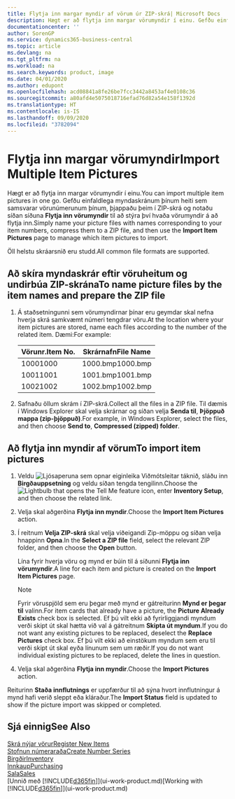 ```yaml
---
title: Flytja inn margar myndir af vörum úr ZIP-skrá| Microsoft Docs
description: Hægt er að flytja inn margar vörumyndir í einu. Gefðu einfaldlega myndaskránum þínum heiti sem samsvarar vörunúmerunum þínum, þjappaðu þeim í zip-skrá og notaðu síðan síðuna fyrir innflutning á vörumyndum til að stýra því hvaða vörumyndir á að flytja inn.
documentationcenter: ''
author: SorenGP
ms.service: dynamics365-business-central
ms.topic: article
ms.devlang: na
ms.tgt_pltfrm: na
ms.workload: na
ms.search.keywords: product, image
ms.date: 04/01/2020
ms.author: edupont
ms.openlocfilehash: acd08841a8fe26be7fcc3442a8453af4e0108c36
ms.sourcegitcommit: a80afd4e5075018716efad76d82a54e158f1392d
ms.translationtype: HT
ms.contentlocale: is-IS
ms.lasthandoff: 09/09/2020
ms.locfileid: "3782094"
---
```

# <a name="import-multiple-item-pictures"></a><span data-ttu-id="b9890-104">Flytja inn margar vörumyndir</span><span class="sxs-lookup"><span data-stu-id="b9890-104">Import Multiple Item Pictures</span></span>
<span data-ttu-id="b9890-105">Hægt er að flytja inn margar vörumyndir í einu.</span><span class="sxs-lookup"><span data-stu-id="b9890-105">You can import multiple item pictures in one go.</span></span> <span data-ttu-id="b9890-106">Gefðu einfaldlega myndaskránum þínum heiti sem samsvarar vörunúmerunum þínum, þjappaðu þeim í ZIP-skrá og notaðu síðan síðuna **Flytja inn vörumyndir** til að stýra því hvaða vörumyndir á að flytja inn.</span><span class="sxs-lookup"><span data-stu-id="b9890-106">Simply name your picture files with names corresponding to your item numbers, compress them to a ZIP file, and then use the **Import Item Pictures** page to manage which item pictures to import.</span></span>

<span data-ttu-id="b9890-107">Öll helstu skráarsnið eru studd.</span><span class="sxs-lookup"><span data-stu-id="b9890-107">All common file formats are supported.</span></span>

## <a name="to-name-picture-files-by-the-item-names-and-prepare-the-zip-file"></a><span data-ttu-id="b9890-108">Að skíra myndaskrár eftir vöruheitum og undirbúa ZIP-skrána</span><span class="sxs-lookup"><span data-stu-id="b9890-108">To name picture files by the item names and prepare the ZIP file</span></span>
1. <span data-ttu-id="b9890-109">Á staðsetningunni sem vörumyndirnar þínar eru geymdar skal nefna hverja skrá samkvæmt númeri tengdrar vöru.</span><span class="sxs-lookup"><span data-stu-id="b9890-109">At the location where your item pictures are stored, name each files according to the number of the related item.</span></span> <span data-ttu-id="b9890-110">Dæmi:</span><span class="sxs-lookup"><span data-stu-id="b9890-110">For example:</span></span>

    |<span data-ttu-id="b9890-111">Vörunr.</span><span class="sxs-lookup"><span data-stu-id="b9890-111">Item No.</span></span>|<span data-ttu-id="b9890-112">Skrárnafn</span><span class="sxs-lookup"><span data-stu-id="b9890-112">File Name</span></span>|
    |-|-|
    |<span data-ttu-id="b9890-113">1000</span><span class="sxs-lookup"><span data-stu-id="b9890-113">1000</span></span>|<span data-ttu-id="b9890-114">1000.bmp</span><span class="sxs-lookup"><span data-stu-id="b9890-114">1000.bmp</span></span>|
    |<span data-ttu-id="b9890-115">1001</span><span class="sxs-lookup"><span data-stu-id="b9890-115">1001</span></span>|<span data-ttu-id="b9890-116">1001.bmp</span><span class="sxs-lookup"><span data-stu-id="b9890-116">1001.bmp</span></span>|
    |<span data-ttu-id="b9890-117">1002</span><span class="sxs-lookup"><span data-stu-id="b9890-117">1002</span></span>|<span data-ttu-id="b9890-118">1002.bmp</span><span class="sxs-lookup"><span data-stu-id="b9890-118">1002.bmp</span></span>|

2. <span data-ttu-id="b9890-119">Safnaðu öllum skrám í ZIP-skrá.</span><span class="sxs-lookup"><span data-stu-id="b9890-119">Collect all the files in a ZIP file.</span></span> <span data-ttu-id="b9890-120">Til dæmis í Windows Explorer skal velja skrárnar og síðan velja **Senda til**, **Þjöppuð mappa (zip-þjöppuð)**.</span><span class="sxs-lookup"><span data-stu-id="b9890-120">For example, in Windows Explorer, select the files, and then choose **Send to**, **Compressed (zipped) folder**.</span></span>     

## <a name="to-import-item-pictures"></a><span data-ttu-id="b9890-121">Að flytja inn myndir af vörum</span><span class="sxs-lookup"><span data-stu-id="b9890-121">To import item pictures</span></span>
1. <span data-ttu-id="b9890-122">Veldu ![Ljósaperuna sem opnar eiginleika Viðmótsleitar](media/ui-search/search_small.png "Segðu mér hvað þú vilt gera") táknið, sláðu inn **Birgðauppsetning** og veldu síðan tengda tengilinn.</span><span class="sxs-lookup"><span data-stu-id="b9890-122">Choose the ![Lightbulb that opens the Tell Me feature](media/ui-search/search_small.png "Tell me what you want to do") icon, enter **Inventory Setup**, and then choose the related link.</span></span>
2. <span data-ttu-id="b9890-123">Velja skal aðgerðina **Flytja inn myndir**.</span><span class="sxs-lookup"><span data-stu-id="b9890-123">Choose the **Import Item Pictures** action.</span></span>
3. <span data-ttu-id="b9890-124">Í reitnum **Velja ZIP-skrá** skal velja viðeigandi Zip-möppu og síðan velja hnappinn **Opna**.</span><span class="sxs-lookup"><span data-stu-id="b9890-124">In the **Select a ZIP file** field, select the relevant ZIP folder, and then choose the **Open** button.</span></span>

    <span data-ttu-id="b9890-125">Lína fyrir hverja vöru og mynd er búin til á síðunni **Flytja inn vörumyndir**.</span><span class="sxs-lookup"><span data-stu-id="b9890-125">A line for each item and picture is created on the **Import Item Pictures** page.</span></span>

    > [!NOTE]
    > <span data-ttu-id="b9890-126">Fyrir vöruspjöld sem eru þegar með mynd er gátreiturinn **Mynd er þegar til** valinn.</span><span class="sxs-lookup"><span data-stu-id="b9890-126">For item cards that already have a picture, the **Picture Already Exists** check box is selected.</span></span> <span data-ttu-id="b9890-127">Ef þú vilt ekki að fyrirliggjandi myndum verði skipt út skal hætta við val á gátreitnum **Skipta út myndum**.</span><span class="sxs-lookup"><span data-stu-id="b9890-127">If you do not want any existing pictures to be replaced, deselect the **Replace Pictures** check box.</span></span> <span data-ttu-id="b9890-128">Ef þú vilt ekki að einstökum myndum sem eru til verði skipt út skal eyða línunum sem um ræðir.</span><span class="sxs-lookup"><span data-stu-id="b9890-128">If you do not want individual existing pictures to be replaced, delete the lines in question.</span></span>

3. <span data-ttu-id="b9890-129">Velja skal aðgerðina **Flytja inn myndir**.</span><span class="sxs-lookup"><span data-stu-id="b9890-129">Choose the **Import Pictures** action.</span></span>

<span data-ttu-id="b9890-130">Reiturinn **Staða innflutnings** er uppfærður til að sýna hvort innflutningur á mynd hafi verið sleppt eða kláraður.</span><span class="sxs-lookup"><span data-stu-id="b9890-130">The **Import Status** field is updated to show if the picture import was skipped or completed.</span></span>       

## <a name="see-also"></a><span data-ttu-id="b9890-131">Sjá einnig</span><span class="sxs-lookup"><span data-stu-id="b9890-131">See Also</span></span>
[<span data-ttu-id="b9890-132">Skrá nýjar vörur</span><span class="sxs-lookup"><span data-stu-id="b9890-132">Register New Items</span></span>](inventory-how-register-new-items.md)  
[<span data-ttu-id="b9890-133">Stofnun númeraraða</span><span class="sxs-lookup"><span data-stu-id="b9890-133">Create Number Series</span></span>](ui-create-number-series.md)  
[<span data-ttu-id="b9890-134">Birgðir</span><span class="sxs-lookup"><span data-stu-id="b9890-134">Inventory</span></span>](inventory-manage-inventory.md)  
[<span data-ttu-id="b9890-135">Innkaup</span><span class="sxs-lookup"><span data-stu-id="b9890-135">Purchasing</span></span>](purchasing-manage-purchasing.md)  
[<span data-ttu-id="b9890-136">Sala</span><span class="sxs-lookup"><span data-stu-id="b9890-136">Sales</span></span>](sales-manage-sales.md)  
<span data-ttu-id="b9890-137">[Unnið með [!INCLUDE[d365fin](includes/d365fin_md.md)]](ui-work-product.md)</span><span class="sxs-lookup"><span data-stu-id="b9890-137">[Working with [!INCLUDE[d365fin](includes/d365fin_md.md)]](ui-work-product.md)</span></span>
